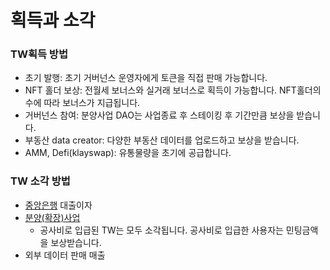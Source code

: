 # 획득과 소각

### TW획득 방법

* 초기 발행: 초기 거버넌스 운영자에게 토큰을 직접 판매 가능합니다.
* NFT 홀더 보상: 전월세 보너스와 실거래 보너스로 획득이 가능합니다. NFT홀더의 수에 따라 보너스가 지급됩니다.
* 거버넌스 참여: 분양사업 DAO는 사업종료 후 스테이킹 후 기간만큼 보상을 받습니다.
* 부동산 data creator: 다양한 부동산 데이터를 업로드하고 보상을 받습니다.
* AMM, Defi(klayswap): 유통물량을 초기에 공급합니다.

### TW 소각 방법

* [중앙은행](undefined-3.md) 대출이자
* [분양(확장)사업](../../governance/business\_dao/)
  * 공사비로 입급된 TW는 모두 소각됩니다. 공사비로 입급한 사용자는 민팅금액을 보상받습니다.
* &#x20;외부 데이터 판매 매출
